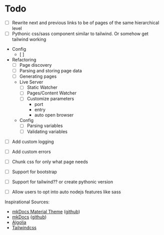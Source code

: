 # Todo

- [ ] Rewrite next and previous links to be of pages of the same hierarchical level
- [ ] Pythonic css/sass component similar to tailwind. Or somehow get tailwind working
- Config
  - [ ] 
- Refactoring
  - [ ] Page discovery
  - [ ] Parsing and storing page data
  - [ ] Generating pages
  - Live Server
    - [ ] Static Watcher
    - [ ] Pages/Content Watcher
    - [ ] Customize parameters
      - port
      - entry
      - auto open browser
  - Config
    - [ ] Parsing variables
    - [ ] Validating variables
- [ ] Add custom logging
- [ ] Add custom errors 
- [ ] Chunk css for only what page needs
- [ ] Support for bootstrap
- [ ] Support for tailwind?? or create pythonic version
- [ ] Allow users to opt into auto nodejs features like sass


Inspirational Sources:
- [mkDocs Material Theme](https://squidfunk.github.io/mkdocs-material/) ([github](https://github.com/squidfunk/mkdocs-material))
- [mkDocs](https://www.mkdocs.org/) ([github](https://github.com/mkdocs/mkdocs))
- [Algolia](https://www.algolia.com/)
- [Tailwindcss](https://tailwindcss.com/)